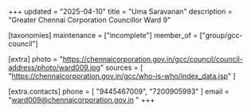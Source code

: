 +++
updated = "2025-04-10"
title = "Uma Saravanan"
description = "Greater Chennai Corporation Councillor Ward 9"

[taxonomies]
maintenance = ["incomplete"]
member_of = ["group/gcc-council"]

[extra]
photo = "https://chennaicorporation.gov.in/gcc/council/council-address/photo/ward009.jpg"
sources = [
    "https://chennaicorporation.gov.in/gcc/who-is-who/index_data.jsp"
]

[extra.contacts]
phone = [
    "9445467009",
    "7200905993"
]
email = "ward009@chennaicorporation.gov.in "
+++
